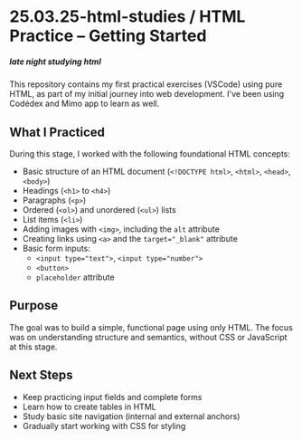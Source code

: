 # 25.03.25-html-studies / HTML Practice – Getting Started
<h5><i>late night studying html</i></h5>

This repository contains my first practical exercises (VSCode) using pure HTML, as part of my initial journey into web development.
I've been using Codédex and Mimo app to learn as well.

## What I Practiced

During this stage, I worked with the following foundational HTML concepts:

- Basic structure of an HTML document (`<!DOCTYPE html>`, `<html>`, `<head>`, `<body>`)
- Headings (`<h1>` to `<h4>`)
- Paragraphs (`<p>`)
- Ordered (`<ol>`) and unordered (`<ul>`) lists
- List items (`<li>`)
- Adding images with `<img>`, including the `alt` attribute
- Creating links using `<a>` and the `target="_blank"` attribute
- Basic form inputs:
  - `<input type="text">`, `<input type="number">`
  - `<button>`
  - `placeholder` attribute

## Purpose

The goal was to build a simple, functional page using only HTML. The focus was on understanding structure and semantics, without CSS or JavaScript at this stage.

## Next Steps

- Keep practicing input fields and complete forms
- Learn how to create tables in HTML
- Study basic site navigation (internal and external anchors)
- Gradually start working with CSS for styling


